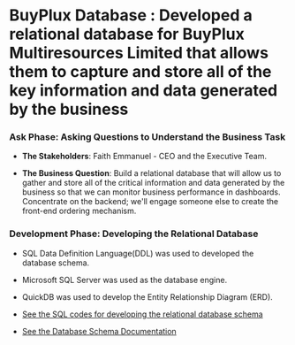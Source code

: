 # BuyPlux Database : Developed a relational database for BuyPlux Multiresources Limited that allows them to capture and store all of the key information and data generated by the business 

### **Ask Phase: Asking Questions to Understand the Business Task** 
- **The Stakeholders**: Faith Emmanuel - CEO and the Executive Team.

- **The Business Question**: Build a relational database that will allow us to gather and store all of the critical information and data generated by the business so that we can monitor business performance in dashboards. Concentrate on the backend; we'll engage someone else to create the front-end ordering mechanism. 


### **Development Phase: Developing the Relational Database** 
- SQL Data Definition Language(DDL) was used to developed the database schema.
- Microsoft SQL Server was used as the database engine.
- QuickDB was used to develop the Entity Relationship Diagram (ERD).
- [See the SQL codes for developing the relational database schema](https://github.com/TolulopeOyejide/DataAnalysisProject_4/blob/c1c1543cc2cf8dbcc301a5b3629c45b03240766f/Database%20Schema%20Definition%20using%20SQL)

- [See the Database Schema Documentation](https://github.com/TolulopeOyejide/DataAnalysisProject_4/blob/main/Database%20Schema%20Documentation.pdf)

